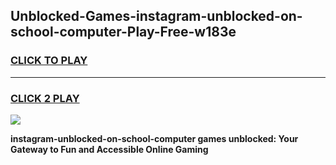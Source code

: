 
## Unblocked-Games-instagram-unblocked-on-school-computer-Play-Free-w183e
<h3>
<a href="https://premium76.site?title=instagram-unblocked-on-school-computer&ref=18A1">CLICK TO PLAY</a></h3>
<hr>

<h3>
<a href="https://premium76.site?title=instagram-unblocked-on-school-computer&ref=18A1">CLICK 2 PLAY</a>
  
</h3>

<a href="https://premium76.site?title=instagram-unblocked-on-school-computer&ref=18A1"><img src="https://clearcache.store/games.png"></a>


**instagram-unblocked-on-school-computer games unblocked: Your Gateway to Fun and Accessible Online Gaming**
